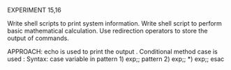 EXPERIMENT 15,16

Write shell scripts to print system information. Write shell script to perform basic mathematical calculation. Use redirection operators to store the output of commands.

APPROACH: echo is used to print the output . Conditional method case is used : Syntax: case variable in pattern 1) exp;; pattern 2) exp;; *) exp;; esac



